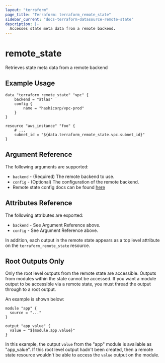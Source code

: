 ```yaml
---
layout: "terraform"
page_title: "Terraform: terraform_remote_state"
sidebar_current: "docs-terraform-datasource-remote-state"
description: |-
  Accesses state meta data from a remote backend.
---
```


# remote\_state

Retrieves state meta data from a remote backend

## Example Usage

```
data "terraform_remote_state" "vpc" {
    backend = "atlas"
    config {
        name = "hashicorp/vpc-prod"
    }
}

resource "aws_instance" "foo" {
    # ...
    subnet_id = "${data.terraform_remote_state.vpc.subnet_id}"
}
```

## Argument Reference

The following arguments are supported:

* `backend` - (Required) The remote backend to use.
* `config` - (Optional) The configuration of the remote backend.
 * Remote state config docs can be found [here](https://www.terraform.io/docs/state/remote/atlas.html)

## Attributes Reference

The following attributes are exported:

* `backend` - See Argument Reference above.
* `config` - See Argument Reference above.

In addition, each output in the remote state appears as a top level attribute
on the `terraform_remote_state` resource.

## Root Outputs Only

Only the root level outputs from the remote state are accessible. Outputs from modules within the state cannot be accessed. If you want a module output to be accessible via a remote state, you must thread the output through to a root output.

An example is shown below:

```
module "app" {
  source = "..."
}

output "app_value" {
  value = "${module.app.value}"
}
```

In this example, the output `value` from the "app" module is available as "app_value". If this root level output hadn't been created, then a remote state resource wouldn't be able to access the `value` output on the module.
